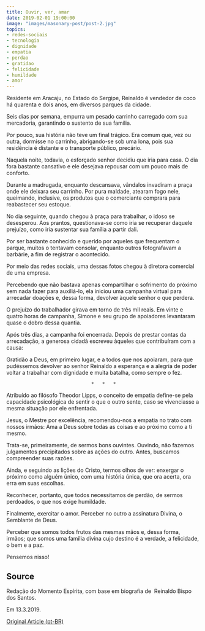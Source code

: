 ```yaml
---
title: Ouvir, ver, amar
date: 2019-02-01 19:00:00
image: "images/masonary-post/post-2.jpg"
topics: 
- redes-sociais
- tecnologia
- dignidade
- empatia
- perdao
- gratidao
- felicidade
- humildade
- amor
---
```


Residente em Aracaju, no Estado do Sergipe, Reinaldo é vendedor de coco há
quarenta e dois anos, em diversos parques da cidade.

Seis dias por semana, empurra um pesado carrinho carregado com sua mercadoria,
garantindo o sustento de sua família.

Por pouco, sua história não teve um final trágico. Era comum que, vez ou outra,
dormisse no carrinho, abrigando-se sob uma lona, pois sua residência é distante
e o transporte público, precário.

Naquela noite, todavia, o esforçado senhor decidiu que iria para casa. O dia
fora bastante cansativo e ele desejava repousar com um pouco mais de conforto.

Durante a madrugada, enquanto descansava, vândalos invadiram a praça onde ele
deixara seu carrinho. Por pura maldade, atearam fogo nele, queimando,
inclusive, os produtos que o comerciante comprara para reabastecer seu estoque.

No dia seguinte, quando chegou à praça para trabalhar, o idoso se desesperou.
Aos prantos, questionava-se como iria se recuperar daquele prejuízo, como iria
sustentar sua família a partir dali.

Por ser bastante conhecido e querido por aqueles que frequentam o parque,
muitos o tentavam consolar, enquanto outros fotografavam a barbárie, a fim de
registrar o acontecido.

Por meio das redes sociais, uma dessas fotos chegou à diretora comercial de uma
empresa.

Percebendo que não bastava apenas compartilhar o sofrimento do próximo sem nada
fazer para auxiliá-lo, ela iniciou uma campanha virtual para arrecadar doações
e, dessa forma, devolver àquele senhor o que perdera.

O prejuízo do trabalhador girava em torno de três mil reais. Em vinte e quatro
horas de campanha, Simone e seu grupo de apoiadores levantaram quase o dobro
dessa quantia.

Após três dias, a campanha foi encerrada. Depois de prestar contas da
arrecadação, a generosa cidadã escreveu àqueles que contribuíram com a causa:

Gratidão a Deus, em primeiro lugar, e a todos que nos apoiaram, para que
pudéssemos devolver ao senhor Reinaldo a esperança e a alegria de poder voltar
a trabalhar com dignidade e muita batalha, como sempre o fez.

                                   *   *   *

Atribuído ao filósofo Theodor Lipps, o conceito de empatia define-se pela
capacidade psicológica de sentir o que o outro sente, caso se vivenciasse a
mesma situação por ele enfrentada.

Jesus, o Mestre por excelência, recomendou-nos a empatia no trato com nossos
irmãos: Ama a Deus sobre todas as coisas e ao próximo como a ti mesmo.

Trata-se, primeiramente, de sermos bons ouvintes. Ouvindo, não fazemos
julgamentos precipitados sobre as ações do outro. Antes, buscamos compreender
suas razões.

Ainda, e seguindo as lições do Cristo, termos olhos de ver: enxergar o próximo
como alguém único, com uma história única, que ora acerta, ora erra em suas
escolhas.

Reconhecer, portanto, que todos necessitamos de perdão, de sermos perdoados, o
que nos exige humildade.

Finalmente, exercitar o amor. Perceber no outro a assinatura Divina, o
Semblante de Deus.

Perceber que somos todos frutos das mesmas mãos e, dessa forma, irmãos; que
somos uma família divina cujo destino é a verdade, a felicidade, o bem e a paz.

Pensemos nisso!

## Source
Redação do Momento Espírita, com base em
biografia de  Reinaldo Bispo dos Santos.

Em 13.3.2019.

[Original Article (pt-BR)](http://momento.com.br/pt/ler_texto.php?id=5687)
